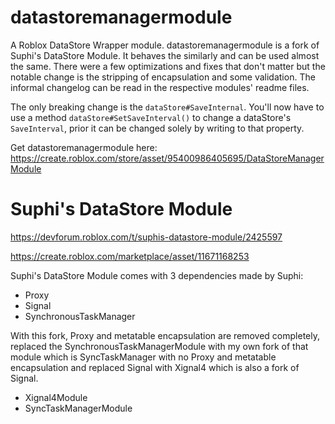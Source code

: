 # datastoremanagermodule

A Roblox DataStore Wrapper module. datastoremanagermodule is a fork of Suphi's DataStore Module. It behaves the similarly and can be used almost the same. There were a few optimizations and fixes that don't matter but the notable change is the stripping of encapsulation and some validation. The informal changelog can be read in the respective modules' readme files.

The only breaking change is the `dataStore#SaveInternal`. You'll now have to use a method `dataStore#SetSaveInterval()` to change a dataStore's `SaveInterval`, prior it can be changed solely by writing to that property.

Get datastoremanagermodule here:
https://create.roblox.com/store/asset/95400986405695/DataStoreManagerModule


# Suphi's DataStore Module

https://devforum.roblox.com/t/suphis-datastore-module/2425597

https://create.roblox.com/marketplace/asset/11671168253

Suphi's DataStore Module comes with 3 dependencies made by Suphi:
- Proxy
- Signal
- SynchronousTaskManager

With this fork, Proxy and metatable encapsulation are removed completely, replaced the SynchronousTaskManagerModule with my own fork of that module which is SyncTaskManager with no Proxy and metatable encapsulation and replaced Signal with Xignal4 which is also a fork of Signal.
- Xignal4Module
- SyncTaskManagerModule
